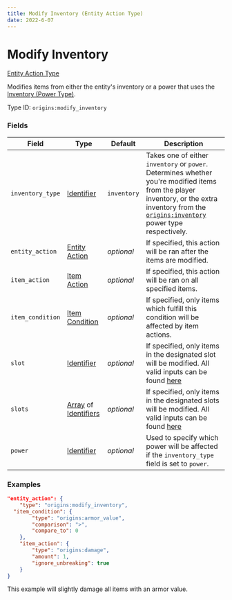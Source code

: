 ```yaml
---
title: Modify Inventory (Entity Action Type)
date: 2022-6-07
---
```


# Modify Inventory

[Entity Action Type](../entity_action_types.md)

Modifies items from either the entity's inventory or a power that uses the [Inventory (Power Type)](../../power_types/inventory.md).

Type ID: `origins:modify_inventory`

### Fields

Field  | Type | Default | Description
-------|------|---------|-------------
`inventory_type` | [Identifier](../../data_types/identifier.md) | `inventory` | Takes one of either `inventory` or `power`. Determines whether you're modified items from the player inventory, or the extra inventory from the [`origins:inventory`](../types/power_types/inventory.md) power type respectively.
`entity_action` | [Entity Action](../types/entity_action_types.md) | _optional_ | If specified, this action will be ran after the items are modified.
`item_action` | [Item Action](../types/item_action_types.md) | _optional_ | If specified, this action will be ran on all specified items.
`item_condition` | [Item Condition](../types/item_condition_types.md) | _optional_ | If specified, only items which fulfill this condition will be affected by item actions.
`slot` | [Identifier](../../data_types/identifier.md) | _optional_ | If specified, only items in the designated slot will be modified. All valid inputs can be found [here](https://minecraft.fandom.com/wiki/Slot#Command_argument)
`slots` | [Array](../data_types/array.md) of [Identifiers](../data_types/identifier.md) | _optional_ | If specified, only items in the designated slots will be modified. All valid inputs can be found [here](https://minecraft.fandom.com/wiki/Slot#Command_argument)
`power` | [Identifier](../data_types/identifier.md) | _optional_ | Used to specify which power will be affected if the `inventory_type` field is set to `power`.


### Examples

```json
"entity_action": {
	"type": "origins:modify_inventory",
  "item_condition": {
		"type": "origins:armor_value",
		"comparison": ">",
		"compare_to": 0
	},
	"item_action": {
		"type": "origins:damage",
		"amount": 1,
		"ignore_unbreaking": true
	}
}
```

This example will slightly damage all items with an armor value.
